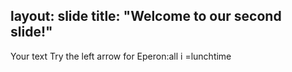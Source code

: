 layout: slide
title: "Welcome to our second slide!"
---
Your text
Try the left arrow
for Eperon:all
i =lunchtime
